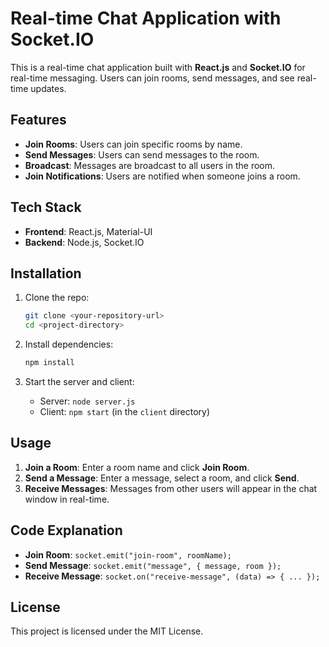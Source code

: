 # Real-time Chat Application with Socket.IO

This is a real-time chat application built with **React.js** and **Socket.IO** for real-time messaging. Users can join rooms, send messages, and see real-time updates.

## Features
- **Join Rooms**: Users can join specific rooms by name.
- **Send Messages**: Users can send messages to the room.
- **Broadcast**: Messages are broadcast to all users in the room.
- **Join Notifications**: Users are notified when someone joins a room.

## Tech Stack
- **Frontend**: React.js, Material-UI
- **Backend**: Node.js, Socket.IO

## Installation

1. Clone the repo:
   ```bash
   git clone <your-repository-url>
   cd <project-directory>
   ```

2. Install dependencies:
   ```bash
   npm install
   ```

3. Start the server and client:
   - Server: `node server.js`
   - Client: `npm start` (in the `client` directory)

## Usage
1. **Join a Room**: Enter a room name and click **Join Room**.
2. **Send a Message**: Enter a message, select a room, and click **Send**.
3. **Receive Messages**: Messages from other users will appear in the chat window in real-time.

## Code Explanation
- **Join Room**: `socket.emit("join-room", roomName);`
- **Send Message**: `socket.emit("message", { message, room });`
- **Receive Message**: `socket.on("receive-message", (data) => { ... });`

## License
This project is licensed under the MIT License.
```
